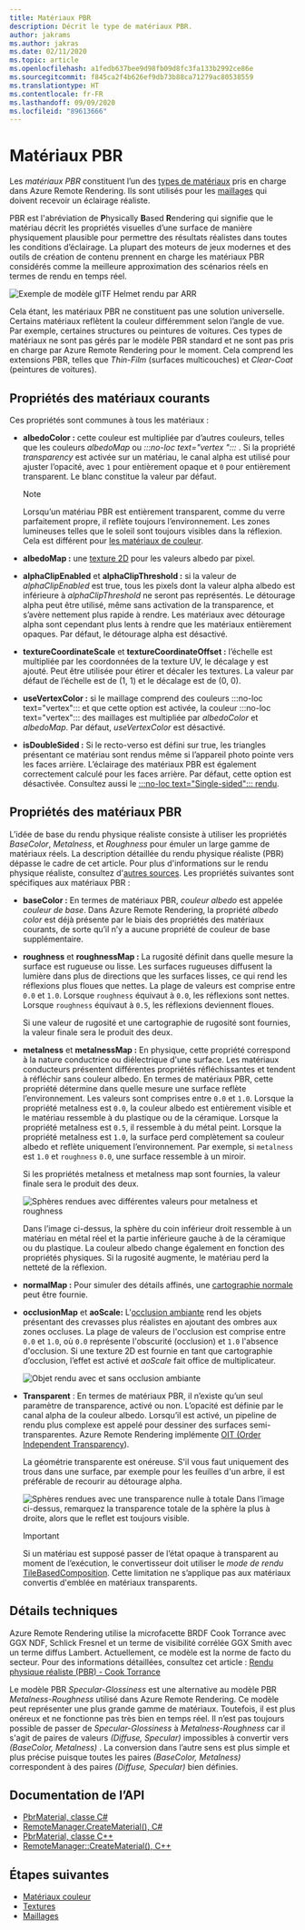 ```yaml
---
title: Matériaux PBR
description: Décrit le type de matériaux PBR.
author: jakrams
ms.author: jakras
ms.date: 02/11/2020
ms.topic: article
ms.openlocfilehash: a1fedb637bee9d98fb09d8fc3fa133b2992ce86e
ms.sourcegitcommit: f845ca2f4b626ef9db73b88ca71279ac80538559
ms.translationtype: HT
ms.contentlocale: fr-FR
ms.lasthandoff: 09/09/2020
ms.locfileid: "89613666"
---
```

# <a name="pbr-materials"></a>Matériaux PBR

Les *matériaux PBR* constituent l’un des [types de matériaux](../../concepts/materials.md) pris en charge dans Azure Remote Rendering. Ils sont utilisés pour les [maillages](../../concepts/meshes.md) qui doivent recevoir un éclairage réaliste.

PBR est l'abréviation de **P**hysically **B**ased **R**endering qui signifie que le matériau décrit les propriétés visuelles d’une surface de manière physiquement plausible pour permettre des résultats réalistes dans toutes les conditions d’éclairage. La plupart des moteurs de jeux modernes et des outils de création de contenu prennent en charge les matériaux PBR considérés comme la meilleure approximation des scénarios réels en termes de rendu en temps réel.

![Exemple de modèle glTF Helmet rendu par ARR](media/helmet.png)

Cela étant, les matériaux PBR ne constituent pas une solution universelle. Certains matériaux reflètent la couleur différemment selon l’angle de vue. Par exemple, certaines structures ou peintures de voitures. Ces types de matériaux ne sont pas gérés par le modèle PBR standard et ne sont pas pris en charge par Azure Remote Rendering pour le moment. Cela comprend les extensions PBR, telles que *Thin-Film* (surfaces multicouches) et *Clear-Coat* (peintures de voitures).

## <a name="common-material-properties"></a>Propriétés des matériaux courants

Ces propriétés sont communes à tous les matériaux :

* **albedoColor :** cette couleur est multipliée par d’autres couleurs, telles que les couleurs *albedoMap* ou *:::no-loc text="vertex ":::* . Si la propriété *transparency* est activée sur un matériau, le canal alpha est utilisé pour ajuster l’opacité, avec `1` pour entièrement opaque et `0` pour entièrement transparent. Le blanc constitue la valeur par défaut.

  > [!NOTE]
  > Lorsqu’un matériau PBR est entièrement transparent, comme du verre parfaitement propre, il reflète toujours l’environnement. Les zones lumineuses telles que le soleil sont toujours visibles dans la réflexion. Cela est différent pour [les matériaux de couleur](color-materials.md).

* **albedoMap :** une [texture 2D](../../concepts/textures.md) pour les valeurs albedo par pixel.

* **alphaClipEnabled** et **alphaClipThreshold :** si la valeur de *alphaClipEnabled* est true, tous les pixels dont la valeur alpha albedo est inférieure à *alphaClipThreshold* ne seront pas représentés. Le détourage alpha peut être utilisé, même sans activation de la transparence, et s’avère nettement plus rapide à rendre. Les matériaux avec détourage alpha sont cependant plus lents à rendre que les matériaux entièrement opaques. Par défaut, le détourage alpha est désactivé.

* **textureCoordinateScale** et **textureCoordinateOffset :** l’échelle est multipliée par les coordonnées de la texture UV, le décalage y est ajouté. Peut être utilisée pour étirer et décaler les textures. La valeur par défaut de l’échelle est de (1, 1) et le décalage est de (0, 0).

* **useVertexColor :** si le maillage comprend des couleurs :::no-loc text="vertex"::: et que cette option est activée, la couleur :::no-loc text="vertex"::: des maillages est multipliée par *albedoColor* et *albedoMap*. Par défaut, *useVertexColor* est désactivé.

* **isDoubleSided :** Si le recto-verso est défini sur true, les triangles présentant ce matériau sont rendus même si l’appareil photo pointe vers les faces arrière. L’éclairage des matériaux PBR est également correctement calculé pour les faces arrière. Par défaut, cette option est désactivée. Consultez aussi le [:::no-loc text="Single-sided"::: rendu](single-sided-rendering.md).

## <a name="pbr-material-properties"></a>Propriétés des matériaux PBR

L’idée de base du rendu physique réaliste consiste à utiliser les propriétés *BaseColor*, *Metalness*, et *Roughness* pour émuler un large gamme de matériaux réels. La description détaillée du rendu physique réaliste (PBR) dépasse le cadre de cet article. Pour plus d'informations sur le rendu physique réaliste, consultez d'[autres sources](http://www.pbr-book.org). Les propriétés suivantes sont spécifiques aux matériaux PBR :

* **baseColor :** En termes de matériaux PBR, *couleur albedo* est appelée *couleur de base*. Dans Azure Remote Rendering, la propriété *albedo color* est déjà présente par le biais des propriétés des matériaux courants, de sorte qu’il n’y a aucune propriété de couleur de base supplémentaire.

* **roughness** et **roughnessMap :** La rugosité définit dans quelle mesure la surface est rugueuse ou lisse. Les surfaces rugueuses diffusent la lumière dans plus de directions que les surfaces lisses, ce qui rend les réflexions plus floues que nettes. La plage de valeurs est comprise entre `0.0` et `1.0`. Lorsque `roughness` équivaut à `0.0`, les réflexions sont nettes. Lorsque `roughness` équivaut à `0.5`, les réflexions deviennent floues.

  Si une valeur de rugosité et une cartographie de rugosité sont fournies, la valeur finale sera le produit des deux.

* **metalness** et **metalnessMap :** En physique, cette propriété correspond à la nature conductrice ou diélectrique d'une surface. Les matériaux conducteurs présentent différentes propriétés réfléchissantes et tendent à réfléchir sans couleur albedo. En termes de matériaux PBR, cette propriété détermine dans quelle mesure une surface reflète l’environnement. Les valeurs sont comprises entre `0.0` et `1.0`. Lorsque la propriété metalness est `0.0`, la couleur albedo est entièrement visible et le matériau ressemble à du plastique ou de la céramique. Lorsque la propriété metalness est `0.5`, il ressemble à du métal peint. Lorsque la propriété metalness est `1.0`, la surface perd complètement sa couleur albedo et reflète uniquement l’environnement. Par exemple, si `metalness` est `1.0` et `roughness` `0.0`, une surface ressemble à un miroir.

  Si les propriétés metalness et metalness map sont fournies, la valeur finale sera le produit des deux.

  ![Sphères rendues avec différentes valeurs pour metalness et roughness](./media/metalness-roughness.png)

  Dans l’image ci-dessus, la sphère du coin inférieur droit ressemble à un matériau en métal réel et la partie inférieure gauche à de la céramique ou du plastique. La couleur albedo change également en fonction des propriétés physiques. Si la rugosité augmente, le matériau perd la netteté de la réflexion.

* **normalMap :** Pour simuler des détails affinés, une [cartographie normale](https://en.wikipedia.org/wiki/Normal_mapping) peut être fournie.

* **occlusionMap** et **aoScale:** L'[occlusion ambiante](https://en.wikipedia.org/wiki/Ambient_occlusion) rend les objets présentant des crevasses plus réalistes en ajoutant des ombres aux zones occluses. La plage de valeurs de l'occlusion est comprise entre `0.0` et `1.0`, où `0.0` représente l'obscurité (occlusion) et `1.0` l'absence d'occlusion. Si une texture 2D est fournie en tant que cartographie d’occlusion, l’effet est activé et *aoScale* fait office de multiplicateur.

  ![Objet rendu avec et sans occlusion ambiante](./media/boom-box-ao2.gif)

* **Transparent** : En termes de matériaux PBR, il n’existe qu’un seul paramètre de transparence, activé ou non. L’opacité est définie par le canal alpha de la couleur albedo. Lorsqu’il est activé, un pipeline de rendu plus complexe est appelé pour dessiner des surfaces semi-transparentes. Azure Remote Rendering implémente [OIT (Order Independent Transparency](https://en.wikipedia.org/wiki/Order-independent_transparency)).

  La géométrie transparente est onéreuse. S'il vous faut uniquement des trous dans une surface, par exemple pour les feuilles d'un arbre, il est préférable de recourir au détourage alpha.

  ![Sphères rendues avec une transparence nulle à totale](./media/transparency.png) Dans l’image ci-dessus, remarquez la transparence totale de la sphère la plus à droite, alors que le reflet est toujours visible.

  > [!IMPORTANT]
  > Si un matériau est supposé passer de l’état opaque à transparent au moment de l’exécution, le convertisseur doit utiliser le *mode de rendu* [TileBasedComposition](../../concepts/rendering-modes.md). Cette limitation ne s’applique pas aux matériaux convertis d'emblée en matériaux transparents.

## <a name="technical-details"></a>Détails techniques

Azure Remote Rendering utilise la microfacette BRDF Cook Torrance avec GGX NDF, Schlick Fresnel et un terme de visibilité corrélée GGX Smith avec un terme diffus Lambert. Actuellement, ce modèle est la norme de facto du secteur. Pour des informations détaillées, consultez cet article : [Rendu physique réaliste (PBR) - Cook Torrance](http://www.codinglabs.net/article_physically_based_rendering_cook_torrance.aspx)

 Le modèle PBR *Specular-Glossiness* est une alternative au modèle PBR *Metalness-Roughness* utilisé dans Azure Remote Rendering. Ce modèle peut représenter une plus grande gamme de matériaux. Toutefois, il est plus onéreux et ne fonctionne pas très bien en temps réel.
Il n’est pas toujours possible de passer de *Specular-Glossiness* à *Metalness-Roughness* car il s'agit de paires de valeurs *(Diffuse, Specular)* impossibles à convertir vers *(BaseColor, Metalness)* . La conversion dans l’autre sens est plus simple et plus précise puisque toutes les paires *(BaseColor, Metalness)* correspondent à des paires *(Diffuse, Specular)* bien définies.

## <a name="api-documentation"></a>Documentation de l’API

* [PbrMaterial, classe C#](https://docs.microsoft.com/dotnet/api/microsoft.azure.remoterendering.pbrmaterial)
* [RemoteManager.CreateMaterial(), C#](https://docs.microsoft.com/dotnet/api/microsoft.azure.remoterendering.remotemanager.creatematerial)
* [PbrMaterial, classe C++](https://docs.microsoft.com/cpp/api/remote-rendering/pbrmaterial)
* [RemoteManager::CreateMaterial(), C++](https://docs.microsoft.com/cpp/api/remote-rendering/remotemanager#creatematerial)

## <a name="next-steps"></a>Étapes suivantes

* [Matériaux couleur](color-materials.md)
* [Textures](../../concepts/textures.md)
* [Maillages](../../concepts/meshes.md)
